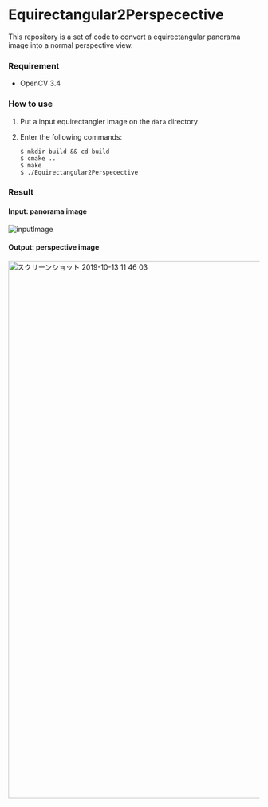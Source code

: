 # Equirectangular2Perspecective

This repository is a set of code to convert a equirectangular panorama image into a normal perspective view.

### Requirement
- OpenCV 3.4

### How to use
1. Put a input equirectangler image on the `data` directory

2. Enter the following commands:
    ```
    $ mkdir build && cd build
    $ cmake ..
    $ make
    $ ./Equirectangular2Perspecective
    ```

### Result
#### Input: panorama image
![inputImage](https://user-images.githubusercontent.com/26996041/66710246-71740780-edaf-11e9-9df3-e81fc70d22eb.jpg)

#### Output: perspective image
<img width="1079" alt="スクリーンショット 2019-10-13 11 46 03" src="https://user-images.githubusercontent.com/26996041/66710253-9799a780-edaf-11e9-994b-c88f5dc3091a.png">